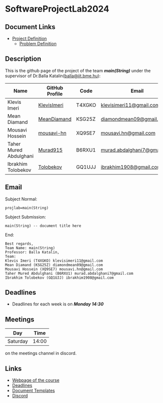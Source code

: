# SoftwareProjectLab2024

## Document Links
- [Project Definition](https://docs.google.com/document/d/1UcgfCvedrqtRvM-0aPniAHs13E5yTa5pBhLOkXDJq9U/edit?usp=sharing)
  - [Problem Definition](https://www.iit.bme.hu/targyak/BMEVIIIAB02/problem-definition)
## Description


This is the github page of the project of the team _**main(String)**_  under the supervisor of Dr.Balla Katalin(balla@iit.bme.hu):

| Name                  | GitHub Profile                                | Code          | Email                       |
|-----------------------|-----------------------------------------------|---------------|-----------------------------|
| Klevis Imeri          | [KlevisImeri](https://github.com/KlevisImeri) | T4XGKO        | klevisimeri11@gmail.com     |
| Mean Diamand          | [MeanDiamand](https://github.com/MeanDiamand) | KSG25Z        | diamondmean09@gmail.com     |
| Mousavi Hossein       | [mousavi-hn](https://github.com/mousavi-hn/)  | XQ9SE7        |  mousavi.hn@gmail.com       |
| Taher Mured Abdulghani| [Murad915](https://github.com/Murad915/)      | B6RXU1        | murad.abdalghani7@gmail.com |
| Ibrakhim Tolobekov    | [Tolobekov](https://github.com/Tolobekov/)    | GQ1UJJ        | ibrakhim1908@gmail.com      |


## Email
Subject Normal:  
```
projlab=main(String)
```
Subject Submission:
```
main(String) -- document title here
```
End:
```
Best regards, 
Team Name: main(String)
Professor: Balla Katalin,
Team:
Klevis Imeri (T4XGKO) klevisimeri11@gmail.com
Mean Diamand (KSG25Z) diamondmean09@gmail.com
Mousavi Hossein (XQ9SE7) mousavi.hn@gmail.com  
Taher Mured Abdulghani (B6RXU1) murad.abdalghani7@gmail.com
Ibrakhim Tolobekov (GQ1UJJ) ibrakhim1908@gmail.com
```

## Deadlines
- Deadlines for each week is on _**Monday 14:30**_

## Meetings
| Day       | Time   |
|-----------|--------|
| Saturday  | 14:00  |

on the meetings channel in discord.

## Links
- [Webpage of the course](https://www.iit.bme.hu/oktatas/tanszeki_targyak/BMEVIIIAB02)
- [Deadlines](https://www.iit.bme.hu/targyak/BMEVIIIAB02/schedule)
- [Document Templates](https://www.iit.bme.hu/file/1006/document-templates)
- [Discord](https://discord.gg/MafdhMrd)

